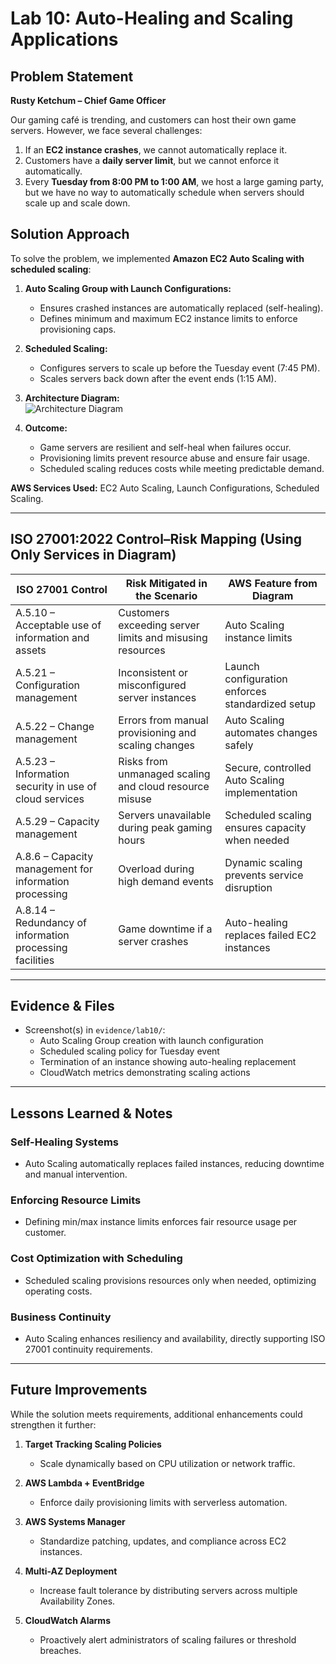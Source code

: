 # Lab 10: Auto-Healing and Scaling Applications  

## Problem Statement  

**Rusty Ketchum – Chief Game Officer**  

Our gaming café is trending, and customers can host their own game servers. However, we face several challenges:  

1. If an **EC2 instance crashes**, we cannot automatically replace it.  
2. Customers have a **daily server limit**, but we cannot enforce it automatically.  
3. Every **Tuesday from 8:00 PM to 1:00 AM**, we host a large gaming party, but we have no way to automatically schedule when servers should scale up and scale down.  

## Solution Approach  

To solve the problem, we implemented **Amazon EC2 Auto Scaling with scheduled scaling**:  

1. **Auto Scaling Group with Launch Configurations:**  
   - Ensures crashed instances are automatically replaced (self-healing).  
   - Defines minimum and maximum EC2 instance limits to enforce provisioning caps.  

2. **Scheduled Scaling:**  
   - Configures servers to scale up before the Tuesday event (7:45 PM).  
   - Scales servers back down after the event ends (1:15 AM).  

3. **Architecture Diagram:**  
   ![Architecture Diagram](../evidence/lab10/architecture-diagram10.png)  

4. **Outcome:**  
   - Game servers are resilient and self-heal when failures occur.  
   - Provisioning limits prevent resource abuse and ensure fair usage.  
   - Scheduled scaling reduces costs while meeting predictable demand.  

**AWS Services Used:** EC2 Auto Scaling, Launch Configurations, Scheduled Scaling.

---

## ISO 27001:2022 Control–Risk Mapping (Using Only Services in Diagram)  

| ISO 27001 Control | Risk Mitigated in the Scenario | AWS Feature from Diagram |  
|-------------------|--------------------------------|--------------------------|  
| A.5.10 – Acceptable use of information and assets | Customers exceeding server limits and misusing resources | Auto Scaling instance limits |  
| A.5.21 – Configuration management | Inconsistent or misconfigured server instances | Launch configuration enforces standardized setup |  
| A.5.22 – Change management | Errors from manual provisioning and scaling changes | Auto Scaling automates changes safely |  
| A.5.23 – Information security in use of cloud services | Risks from unmanaged scaling and cloud resource misuse | Secure, controlled Auto Scaling implementation |  
| A.5.29 – Capacity management | Servers unavailable during peak gaming hours | Scheduled scaling ensures capacity when needed |  
| A.8.6 – Capacity management for information processing | Overload during high demand events | Dynamic scaling prevents service disruption |  
| A.8.14 – Redundancy of information processing facilities | Game downtime if a server crashes | Auto-healing replaces failed EC2 instances |  

---

## Evidence & Files  

- Screenshot(s) in `evidence/lab10/`:  
  - Auto Scaling Group creation with launch configuration  
  - Scheduled scaling policy for Tuesday event  
  - Termination of an instance showing auto-healing replacement  
  - CloudWatch metrics demonstrating scaling actions  

---

## Lessons Learned & Notes  

### Self-Healing Systems  
- Auto Scaling automatically replaces failed instances, reducing downtime and manual intervention.  

### Enforcing Resource Limits  
- Defining min/max instance limits enforces fair resource usage per customer.  

### Cost Optimization with Scheduling  
- Scheduled scaling provisions resources only when needed, optimizing operating costs.  

### Business Continuity  
- Auto Scaling enhances resiliency and availability, directly supporting ISO 27001 continuity requirements.  

---

## Future Improvements  

While the solution meets requirements, additional enhancements could strengthen it further:  

1. **Target Tracking Scaling Policies**  
   - Scale dynamically based on CPU utilization or network traffic.  

2. **AWS Lambda + EventBridge**  
   - Enforce daily provisioning limits with serverless automation.  

3. **AWS Systems Manager**  
   - Standardize patching, updates, and compliance across EC2 instances.  

4. **Multi-AZ Deployment**  
   - Increase fault tolerance by distributing servers across multiple Availability Zones.  

5. **CloudWatch Alarms**  
   - Proactively alert administrators of scaling failures or threshold breaches.  
